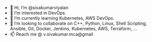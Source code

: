 - 👋 Hi, I’m @sivakumarviyalan
- 👀 I’m interested in DevOps.
- 🌱 I’m currently learning Kubernetes, AWS DevOps.
- 💞️ I’m looking to collaborate on C++, Python, Linux, Shell Scripting, Ansible, Git, Docker, Jenkins, Kubernetes, AWS, Terraform, ...
- 📫 Reach me @ v.sivakumar.mca@gmail

<!---
sivakumarviyalan/sivakumarviyalan is a ✨ special ✨ repository because its `README.md` (this file) appears on your GitHub profile.
You can click the Preview link to take a look at your changes.
--->
